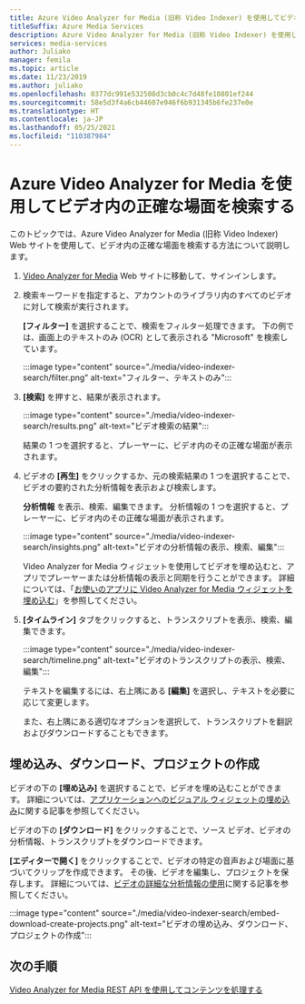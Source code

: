 ```yaml
---
title: Azure Video Analyzer for Media (旧称 Video Indexer) を使用してビデオ内の正確な場面を検索する
titleSuffix: Azure Media Services
description: Azure Video Analyzer for Media (旧称 Video Indexer) を使用してビデオ内の正確な場面を検索する方法について説明します。
services: media-services
author: Juliako
manager: femila
ms.topic: article
ms.date: 11/23/2019
ms.author: juliako
ms.openlocfilehash: 0377dc991e532508d3cb0c4c7d48fe10801ef244
ms.sourcegitcommit: 58e5d3f4a6cb44607e946f6b931345b6fe237e0e
ms.translationtype: HT
ms.contentlocale: ja-JP
ms.lasthandoff: 05/25/2021
ms.locfileid: "110387984"
---
```

# <a name="search-for-exact-moments-in-videos-with-video-analyzer-for-media"></a>Azure Video Analyzer for Media を使用してビデオ内の正確な場面を検索する

このトピックでは、Azure Video Analyzer for Media (旧称 Video Indexer) Web サイトを使用して、ビデオ内の正確な場面を検索する方法について説明します。

1. [Video Analyzer for Media](https://www.videoindexer.ai/) Web サイトに移動して、サインインします。
1. 検索キーワードを指定すると、アカウントのライブラリ内のすべてのビデオに対して検索が実行されます。 

    **[フィルター]** を選択することで、検索をフィルター処理できます。 下の例では、画面上のテキストのみ (OCR) として表示される "Microsoft" を検索しています。

    :::image type="content" source="./media/video-indexer-search/filter.png" alt-text="フィルター、テキストのみ":::
1. **[検索]** を押すと、結果が表示されます。

    :::image type="content" source="./media/video-indexer-search/results.png" alt-text="ビデオ検索の結果":::

    結果の 1 つを選択すると、プレーヤーに、ビデオ内のその正確な場面が表示されます。
1. ビデオの **[再生]** をクリックするか、元の検索結果の 1 つを選択することで、ビデオの要約された分析情報を表示および検索します。 

    **分析情報** を表示、検索、編集できます。 分析情報の 1 つを選択すると、プレーヤーに、ビデオ内のその正確な場面が表示されます。  

    :::image type="content" source="./media/video-indexer-search/insights.png" alt-text="ビデオの分析情報の表示、検索、編集":::

    Video Analyzer for Media ウィジェットを使用してビデオを埋め込むと、アプリでプレーヤーまたは分析情報の表示と同期を行うことができます。 詳細については、「[お使いのアプリに Video Analyzer for Media ウィジェットを埋め込む](video-indexer-embed-widgets.md)」を参照してください。
1. **[タイムライン]** タブをクリックすると、トランスクリプトを表示、検索、編集できます。 

    :::image type="content" source="./media/video-indexer-search/timeline.png" alt-text="ビデオのトランスクリプトの表示、検索、編集":::

    テキストを編集するには、右上隅にある **[編集]** を選択し、テキストを必要に応じて変更します。 

    また、右上隅にある適切なオプションを選択して、トランスクリプトを翻訳およびダウンロードすることもできます。 

## <a name="embed-download-create-projects"></a>埋め込み、ダウンロード、プロジェクトの作成

ビデオの下の **[埋め込み]** を選択することで、ビデオを埋め込むことができます。 詳細については、[アプリケーションへのビジュアル ウィジェットの埋め込み](video-indexer-embed-widgets.md)に関する記事を参照してください。

ビデオの下の **[ダウンロード]** をクリックすることで、ソース ビデオ、ビデオの分析情報、トランスクリプトをダウンロードできます。

**[エディターで開く]** をクリックすることで、ビデオの特定の音声および場面に基づいてクリップを作成できます。 その後、ビデオを編集し、プロジェクトを保存します。 詳細については、[ビデオの詳細な分析情報の使用](use-editor-create-project.md)に関する記事を参照してください。

:::image type="content" source="./media/video-indexer-search/embed-download-create-projects.png" alt-text="ビデオの埋め込み、ダウンロード、プロジェクトの作成":::

## <a name="next-steps"></a>次の手順

[Video Analyzer for Media REST API を使用してコンテンツを処理する](video-indexer-use-apis.md)
